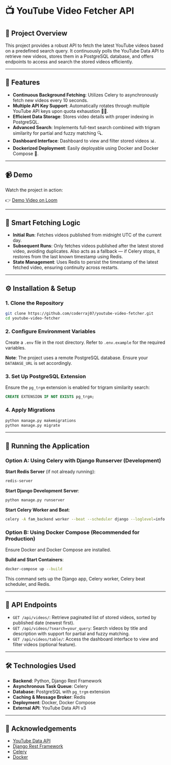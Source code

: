 
# 📺 YouTube Video Fetcher API

## 🎯 Project Overview

This project provides a robust API to fetch the latest YouTube videos based on a predefined search query. It continuously polls the YouTube Data API to retrieve new videos, stores them in a PostgreSQL database, and offers endpoints to access and search the stored videos efficiently.

---

## 🌟 Features

* **Continuous Background Fetching**: Utilizes Celery to asynchronously fetch new videos every 10 seconds.
* **Multiple API Key Support**: Automatically rotates through multiple YouTube API keys upon quota exhaustion 🔑🔄.
* **Efficient Data Storage**: Stores video details with proper indexing in PostgreSQL.
* **Advanced Search**: Implements full-text search combined with trigram similarity for partial and fuzzy matching 🔍.
* **Dashboard Interface**: Dashboard to view and filter stored videos 📊.
* **Dockerized Deployment**: Easily deployable using Docker and Docker Compose 🐳.

---

## 📹 Demo

Watch the project in action:

👉 [Demo Video on Loom](https://www.loom.com/share/c359abc15c5b4489a9702ea2a393b201?sid=76085edc-227f-4ba2-90ac-5118c19b8c74)

---

## 🧠 Smart Fetching Logic

* **Initial Run**: Fetches videos published from midnight UTC of the current day.
* **Subsequent Runs**: Only fetches videos published after the latest stored video, avoiding duplicates. Also acts as a fallback — if Celery stops, it restores from the last known timestamp using Redis. 
* **State Management**: Uses Redis to persist the timestamp of the latest fetched video, ensuring continuity across restarts.

---

## ⚙️ Installation & Setup

### 1. Clone the Repository

```bash
git clone https://github.com/coderraj07/youtube-video-fetcher.git
cd youtube-video-fetcher
```

### 2. Configure Environment Variables

Create a `.env` file in the root directory. Refer to `.env.example` for the required variables.

**Note**: The project uses a remote PostgreSQL database. Ensure your `DATABASE_URL` is set accordingly.

### 3. Set Up PostgreSQL Extension

Ensure the `pg_trgm` extension is enabled for trigram similarity search:

```sql
CREATE EXTENSION IF NOT EXISTS pg_trgm;
```

### 4. Apply Migrations

```bash
python manage.py makemigrations
python manage.py migrate
```

---

## 🚀 Running the Application

### Option A: Using Celery with Django Runserver (Development)

**Start Redis Server** (if not already running):

```bash
redis-server
```

**Start Django Development Server**:

```bash
python manage.py runserver
```

**Start Celery Worker and Beat**:

```bash
celery -A fam_backend worker --beat --scheduler django --loglevel=info
```

### Option B: Using Docker Compose (Recommended for Production)

Ensure Docker and Docker Compose are installed.

**Build and Start Containers**:

```bash
docker-compose up --build
```

This command sets up the Django app, Celery worker, Celery beat scheduler, and Redis.

---

## 🔗 API Endpoints

* `GET /api/videos/`: Retrieve paginated list of stored videos, sorted by published date (newest first).
* `GET /api/videos/?search=your_query`: Search videos by title and description with support for partial and fuzzy matching.
* `GET /api/videos/table/`: Access the dashboard interface to view and filter videos (optional feature).

---

## 🛠️ Technologies Used

* **Backend**: Python, Django Rest Framework
* **Asynchronous Task Queue**: Celery
* **Database**: PostgreSQL with `pg_trgm` extension
* **Caching & Message Broker**: Redis
* **Deployment**: Docker, Docker Compose
* **External API**: YouTube Data API v3

---

## 🙌 Acknowledgements

* [YouTube Data API](https://developers.google.com/youtube/v3)
* [Django Rest Framework](https://www.django-rest-framework.org/)
* [Celery](https://docs.celeryq.dev/en/stable/)
* [Docker](https://www.docker.com/)
